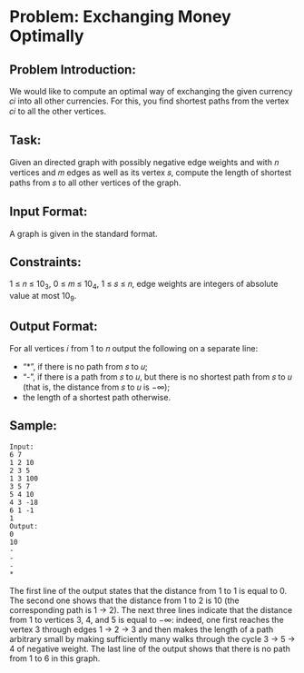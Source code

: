 # Problem: Exchanging Money Optimally

## Problem Introduction:

We would like to compute an optimal way of exchanging the given currency 𝑐𝑖 into all other currencies.
For this, you find shortest paths from the vertex 𝑐𝑖 to all the other vertices.

## Task:

Given an directed graph with possibly negative edge weights and with 𝑛 vertices and 𝑚 edges as well
as its vertex 𝑠, compute the length of shortest paths from 𝑠 to all other vertices of the graph.

## Input Format:

A graph is given in the standard format.

## Constraints:

1 ≤ 𝑛 ≤ 10<sub>3</sub>, 0 ≤ 𝑚 ≤ 10<sub>4</sub>, 1 ≤ 𝑠 ≤ 𝑛, edge weights are integers of absolute value at most 10<sub>9</sub>.

## Output Format:

For all vertices 𝑖 from 1 to 𝑛 output the following on a separate line:

- “\*”, if there is no path from 𝑠 to 𝑢;
- “-”, if there is a path from 𝑠 to 𝑢, but there is no shortest path from 𝑠 to 𝑢 (that is, the distance from 𝑠 to 𝑢 is −∞);
- the length of a shortest path otherwise.

## Sample:

```
Input:
6 7
1 2 10
2 3 5
1 3 100
3 5 7
5 4 10
4 3 -18
6 1 -1
1
Output:
0
10
-
-
-
*

```

The first line of the output states that the distance from 1 to 1 is equal to 0. The second
one shows that the distance from 1 to 2 is 10 (the corresponding path is 1 → 2). The next
three lines indicate that the distance from 1 to vertices 3, 4, and 5 is equal to −∞: indeed,
one first reaches the vertex 3 through edges 1 → 2 → 3 and then makes the length of a
path arbitrary small by making sufficiently many walks through the cycle 3 → 5 → 4 of negative
weight. The last line of the output shows that there is no path from 1 to 6 in this graph.
